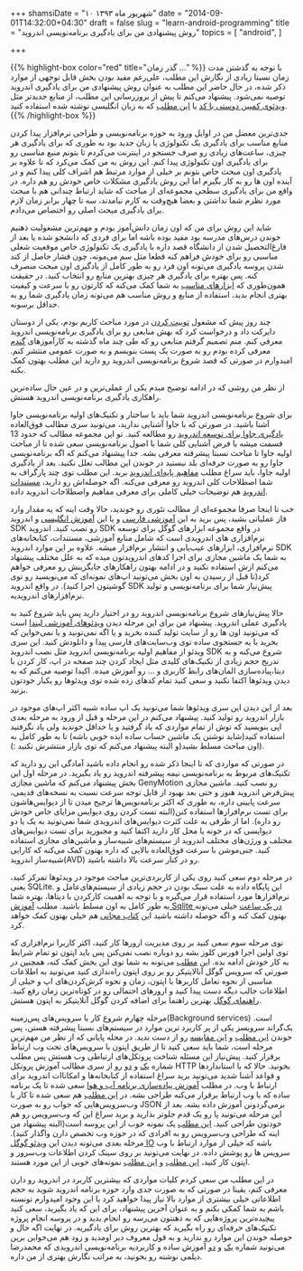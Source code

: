 +++
shamsiDate = "۱۰ شهریور ماه ۱۳۹۳"
date = "2014-09-01T14:32:00+04:30"
draft = false
slug = "learn-android-programming"
title = "روش پیشنهادی من برای یادگیری برنامه‌نویسی اندروید"
topics = [
  "android",
]

+++

{{% highlight-box color="red" title="گذر زمان ..." %}}
با توجه به گذشتن مدت زمان نسبتا زیادی از نگارش این مطلب، علی‌رغم مفید بودن بخش قابل توجهی از موارد ذکر شده، در حال حاضر این مطلب به عنوان روش پیشنهادی من برای
یادگیری اندروید توصیه نمی‌شود. پیشنهاد می‌کنم تا پیش از بروزرسانی این مطلب، از منابع جدیدتر مثل [ویدئوی کمپین دوستی با کد](http://dostibacode.ir/android)
یا [این مطلب](https://cloudrail.com/best-resources-to-learn-android-programming/) که به زبان انگلیسی نوشته شده استفاده کنید.
{{% /highlight-box %}}

جدی‌ترین معضل من در اوایل ورود به حوزه برنامه‌نویسی و طراحی‌ نرم‌افزار پیدا کردن منابع مناسب برای یادگیری یک تکنولوژی یا زبان جدید بود به طوری که برای یادگیری هر چیزی، ساعت‌های زیادی رو صرف جستجو در اینترنت می‌کردم تا بتونم منبع مناسبی رو برای یادگیری اون تکنولوژی پیدا کنم. این روش به من کمک می‌کرد که تا علاوه بر یادگیری اون مبحث خاص بتونم بر خیلی از موارد مرتبط هم اشراف کلی پیدا کنم و در آینده اون ها رو به کار بگیرم اما این روش یادگیری مشکلات خاص خودش رو هم داره. در واقع من برای یادگیری سطحی مجموعه‌ای از مباحث که شاید ارتباط چندانی هم با مبحث مورد نظرم شما نداشتن و بعضا هیچ‌وقت به کارم نیامدند، سه تا چهار برابر زمان لازم برای یادگیری مبحث اصلی رو اختصاص می‌دادم.

شاید این روش برای من که اون زمان دانش‌آموز بودم و مهم‌ترین مشغولیت ذهنیم خوندن درس‌های مدرسه بود مفید بوده باشه اما برای فردی که دانشجو شده یا بعد از فارغ‌التحصیل شدن از دانشگاه قصد داره با یادگیری یک تکنولوژی خاص موقعیت شغلی مناسبی رو برای خودش فراهم کنه قطعا مثل سم می‌مونه، چون فشار حاصل از کند شدن پروسه یادگیری می‌تونه اون فرد رو به طور کامل از یادگیری اون مبحث منصرف کنه. پس بهتره برای یادگیری هر چیزی بهترین منابع رو انتخاب کنید. در حقیقت همون‌طوری که [ابزارهای مناسب](http://blog.alireza.es/5/my-web-development-environment/) به شما کمک می‌کنه که کارتون رو با سرعت و کیفیت بهتری انجام بدید، استفاده از منابع و روش مناسب هم می‌تونه زمان یادگیری شما رو به حداقل برسونه.

چند روز پیش که مشغول [توییت کردن](https://twitter.com/alireza94) در مورد مباحث کاریم بودم، یکی از دوستان دایرکت داد و درخواست کرد که بهش منابعی رو برای یادگیری برنامه‌نویسی اندروید معرفی کنم. منم تصمیم گرفتم منابعی رو که طی چند ماه گذشته به کارآموزهای [گندم](http://www.gandom.co) معرفی کرده بودم رو به صورت یک پست بنویسم و به صورت عمومی منتشر کنم. امیدوارم در صورتی که قصد شروع برنامه‌نویسی اندروید رو دارید این مطلب بهتون کمک بکنه.

از نظر من روشی که در ادامه توضیح میدم یکی از عملی‌ترین و در عین حال ساده‌ترین راهکاری یادگیری برنامه‌نویسی اندروید هستش.

برای شروع برنامه‌نویسی اندروید شما باید با ساختار و تکنیک‌های اولیه برنامه‌نویسی جاوا آشنا باشید. در صورتی که با جاوا آشنایی ندارید، می‌تونید سری مطالب فوق‌العاده [یادگیری جاوا برای توسعه اندروید](http://code.tutsplus.com/series/learn-java-for-android-development--mobile-22888) رو مطالعه کنید. تو این مجموعه مطالب که حدود 13 قسمت میشه با فرض آشنایی کلی شما با اصول برنامه‌نویسی سعی شده تا از مباحث اولیه جاوا تا مباحث نسبتا پیشرفته معرفی بشه. جدا پیشنهاد می‌کنم که اگه برنامه‌نویسی جاوا رو به صورت حرفه‌ای بلد نیستید در خوندن این مطالب تعلل نکنید.
بعد از یادگیری اولیه جاوا، باید سراغ مطلب [مفاهیم پایه‌ای اندروید](http://raghavendra-androidapps.blogspot.com/2011/07/basic-concepts-of-android.html) برید. این مطلب توی چند پارگراف به شما اصطلاحات کلی اندروید رو معرفی می‌کنه. اگه حوصله‌اش رو دارید، [مستندات اندروید](http://developer.android.com/guide/components/fundamentals.html) هم توضیحات خیلی کاملی برای معرفی مفاهیم واصطلاحات اندروید داده.

خب تا اینجا صرفا مجموعه‌ای از مطالب تئوری رو خوندید، حالا وقت اینه که یه مقدار وارد فاز عملیاتی بشید، پس برید به این [آموزشی فارسی](http://androidcode.ir/post/install-package-android-SDK-platform) و یا این [آموزش انگلیسی](http://www.androidcentral.com/installing-android-sdk-windows-mac-and-linux-tutorial) و اندروید SDK رو نصب کنید. اندروید SDK در واقع مجموعه ابزارهای گوگل برای توسعه نرم‌افزاری های اندرویدی است که شامل منابع آموزشی، مستندات، کتابخانه‌های نرم‌افزاری، ابزارهای عیب‌یابی و انتشار نرم‌افزار میشه. علاوه بر این موارد اندروید SDK به شما یک ماشین مجازی برای اجرا کدهای اندرویدتون میده که به علل مختلف پیشنهاد می‌کنم ازش استفاده نکنید و در ادامه بهتون راهکارهای جایگزینش رو معرفی خواهم کرد(تا قبل از رسیدن به اون بخش می‌تونید اپ‌های نمونه‌ای که می‌نویسید رو توی گوشیتون اجرا کنید). در واقع اندروید SDK پیش‌نیاز شما برای برنامه‌نویسی و تولید نرم‌افزارهای اندرویدیه.

حالا پیش‌نیازهای شروع برنامه‌نویسی اندروید رو در اختیار دارید پس باید شروع کنید به یادگیری عملی اندروید. پیشنهاد من برای این مرحله دیدن [ویدئوهای آموزشی لیندا](http://www.lynda.com/Android-tutorials/Android-SDK-Essential-Training/143102-2.html) است که می‌تونید اون ها رو از سایت تولید کننده بخرید و یا اگه نمی‌تونید و یا نمی‌خواین که بخرید با یه جستجوی ساده توی وب‌سایت‌های فارسی پیدا و دانلودش کنید. این سری ویدئو از مفاهیم اولیه برنامه‌نویسی اندروید مثل نصب اندروید SDK شروع می‌کنه و به تدریج حجم زیادی از تکنیک‌های کلیدی مثل ایجاد کردن چند صفحه در اپ، کار کردن با دیتا،پیاده‌سازی المان‌های رابط کاربری و ... رو آموزش میده. اکیدا توصیه می‌کنم که به دیدن ویدئوها اکتفا نکنید و سعی‌ کنید تمام کدهای زده شده توی ویدئوها رو یکبار خودتون بزنید.

بعد از این دیدن این سری ویدئوها شما می‌تونید یک اپ ساده شبیه اکثر اپ‌های موجود در بازار اندروید رو تولید کنید. پیشنهاد می‌کنم در این مرحله و قبل از ورود به مرحله بعدی اپی بنویسید که توش از تمام مواردی که یاد گرفتید و یا حداقل خوندید ولی یاد نگرفتید استفاده کنید(شاید نوشتن یک ماشین حساب ساده ایده خوبی باشه) تا به طور کامل به اون مباحث مسلط بشید(و البته پیشنهاد می‌کنم که توی بازار منتشرش نکنید :)).

در صورتی که مواردی که تا اینجا ذکر شده رو انجام داده باشید آمادگی این رو دارید که  تکنیک‌های مربوط به برنامه‌نویسی نیمه‌ پیشرفته اندروید رو یاد بگیرید. در مرحله اول این بخش پیشنهاد می‌کنم که ماشین مجازی GenyMotion رو نصب کنید. ماشین‌ مجازی پیش‌فرض اندروید هنوز و حتی بعد بهبود از قابل توجه سرعت نسبت به نسخه‌های قدیمی، سرعت پایینی داره، به طوری که اکثر برنامه‌نویس‌ها ترجیح میدن تا از دیوایس‌هاشون برای تست نرم‌افزارها استفاده کنن(البته تست کردن روی دیوایس مزایای خاص خودش رو داره). اما از طرفی به علت کثرت دیوایس‌های اندرویدی شما نمی‌تونید به یک یا دو دیوایسی که در خونه یا محل کار دارید اکتفا کنید و مجبورید برای تست دیوایس‌های مختلف و ورژن‌های مختلف اندروید از سیستم‌های شبیه‌ساز و ماشین‌های مجازی استفاده کنید. جنی‌موشن با سرعت فوق‌العاده بالایی که داره بهتون کمک می‌کنه که کارایی شبیه‌ساز اندروید(AVD) رو در کنار سرعت بالا داشته باشید.

در مرحله دوم سعی کنید روی یکی از کاربردی‌ترین مباحث موجود در ویدئوها تمرکز کنید، یعنی SQLite. این پایگاه داده به علت سبک بودن در حجم زیادی از سیستم‌های‌عامل و نرم‌افزارها مورد استفاده قرار می‌گیره و با توجه به اهمیت کارکردن با دیتاها، بهتره شما به طور کامل به اون مسلط باشید. مطلب [آموزش Sqlite در یک ساعت](http://www.askyb.com/sqlite/learn-sqlite-in-1-hour/) خیلی می‌تونه بهتون کمک کنه و اگه حوصله داشته باشید این [کتاب مجانی](http://sql.learncodethehardway.org/book/) هم خیلی بهتون کمک خواهد کرد.

توی مرحله سوم سعی کنید بر روی مدیریت ارورها کار کنید، اکثر کاربرا نرم‌افزاری که توی اولین اجرا فورس کلوز بشه رو دوباره نصب نمی‌کنن پس باید اپتون تو تمام شرایط به کار خودش ادامه بده. این [مطلب](http://trivedihardik.wordpress.com/2011/08/20/how-to-avoid-force-close-error-in-android/) می‌تونه به شما توی این بخش کمک کنه، همچنین در صورتی که سرویس گوگل آنالایتیکز رو بر روی اپتون راه‌ندازی کنید می‌تونید به اطلاعات مناسبی از نحوه تعامل کاربرها با اپتون، زمان و نحوه کرش‌کردن‌های اپ و خیلی از اطلاعات جالب دیگه دست پیدا کنید و ارورهای احتمالی رو در کوتاه‌ترین زمان رفع کنید. [راهنمای گوگل](https://developers.google.com/analytics/devguides/collection/android/v4/) بهترین راهنما برای اضافه کردن گوگل آنلایتیکز به اپتون هستش.

مرحله چهارم شروع کار با سرویس‌های پس‌زمینه(Background services) است. بک‌گراند سرویسز یکی از پر کاربرد ترین موارد در سیستم‌های نسبتا پیشرفته هستن، پس خوندن [این مطلب](http://danielnadeau.blogspot.com/2013/10/android-services-tutorial-run-tasks-in.html) و [این مقایسه](http://cogitolearning.co.uk/?p=780) رو از دست ندید.
در محله پایانی که از نظر من مهم‌ترین مرحله است، شما باید سعی کنید تا از طریق اپتون با سرویس‌های تحت وب ارتباط برقرار کنید. پیش‌نیاز این مسئله شناخت پروتکل‌های ارتباطی وب‌ هستش پس مطلب شماره [یک](http://code.tutsplus.com/tutorials/http-the-protocol-every-web-developer-must-know-part-1--net-31177) و [دو](http://code.tutsplus.com/tutorials/http-the-protocol-every-web-developer-must-know-part-2--net-31155) رو از سری مطالب آموزش پروتکل HTTP بخونید. حالا که با استانداردها و قواعد آشنا شدید می‌تونید برید سراغ استفاده از کتابخانه‌ها و امکاناات اندروید برای ارتباط با وب. در مطلب [آموزش پیاده‌سازی برنامه آب و هوا](http://www.raywenderlich.com/56107/make-first-android-app-part-1) سعی شده تا یک برنامه ساده که با وب ارتباط برقرار می‌کنه طراحی بشه. در [این مطلب](http://hmkcode.com/android-parsing-json-data/)  هم سعی شده تا کار با وب‌سرویس‌هایی که جواب رو به صورت JSON برمی‌گردونن آموزش داده بشه. بعد از این مرحله می‌تونید پا رو یک قدم جلوتر بذارید و برید سراغ این که وب‌سرویس رو هم خودتون طراحی کنید. [این مطلب](http://www.androidhive.info/2014/01/how-to-create-rest-api-for-android-app-using-php-slim-and-mysql-day-23/) یک نمونه خوب از این پروسه است(البته پیشنهاد من اینه که طراحی وب‌سرویس رو به افرادی که در حوزه وب تخصص دارن واگذار کنید). مرحله بعدی می‌تونه دیدن این [ویدئو گوگل IO](https://developers.google.com/events/io/2012/sessions/gooio2012/121/) باشه که خیلی از موارد ارتباط با وب سرویس ها رو پوشش داده. در نهایت می‌تونید بر روی سینک کردن اطلاعات وب‌سرور و اپتون کار کنید، [این مطلب](http://chariotsolutions.com/blog/post/android-data-sync/) و [این مطلب](http://udinic.wordpress.com/2013/07/24/write-your-own-android-sync-adapter/) نمونه‌های خوبی از این مورد هستند.

در این مطلب من سعی کردم کلیات مواردی که بیشترین کاربرد در اندروید رو دارن معرفی کنم، یقینا در صورتی که به صورت جدی وارد حوزه برنامه اندروید شوید به حجم اطلاعاتی خیلی بیشتری از موارد بالا نیاز پیدا خواهید کرد با این وجود امیدوارم تونسته باشم به شما کمکی بکنم و به عنوان آخرین پیشنهاد، برای این که یاد بگیرید، سعی کنید پیچیده‌ترین پروژه‌هایی که به ذهنتون می‌رسه رو انجام بدید و در پروسه انجام پروژه تکنیک‌های حرفه‌ای رو راه بگیرید که بهترین روش برای یادگیریه.
در نهایت اگه حال و حوصله خوندن این موارد رو ندارید و به قول معروف دیر اومدید و زود هم می‌خواین برین می‌تونید شماره [یک](http://imohamad.me/blog/1393/06/05/building-a-simple-application-for-android-part1/) و [دو](http://imohamad.me/blog/1393/06/08/building-a-simple-application-for-android-part2/) آموزش ساده و کاربردیه برنامه‌نویسی اندرویدی که محمدرضا دیلمی نوشته رو بخونید، به مراتب نگارش بهتری از من داره.
